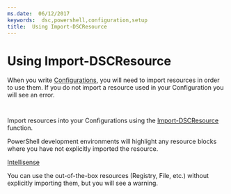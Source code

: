 ```yaml
---
ms.date:  06/12/2017
keywords:  dsc,powershell,configuration,setup
title:  Using Import-DSCResource
---
```


# Using Import-DSCResource

When you write [Configurations](configurations.md), you will need to import resources in order to use them. If you do not import a resource used in your Configuration you will see an error.

```powershell

```

```output

```

Import resources into your Configurations using the [Import-DSCResource]() function.

PowerShell development environments will highlight any resource blocks where you have not explicitly imported the resource.

[Intellisense](.\media\import-resource-intellisense.png)

You can use the out-of-the-box resources (Registry, File, etc.) without explicitly importing them, but you will see a warning.

```powershell

```

```output

```

